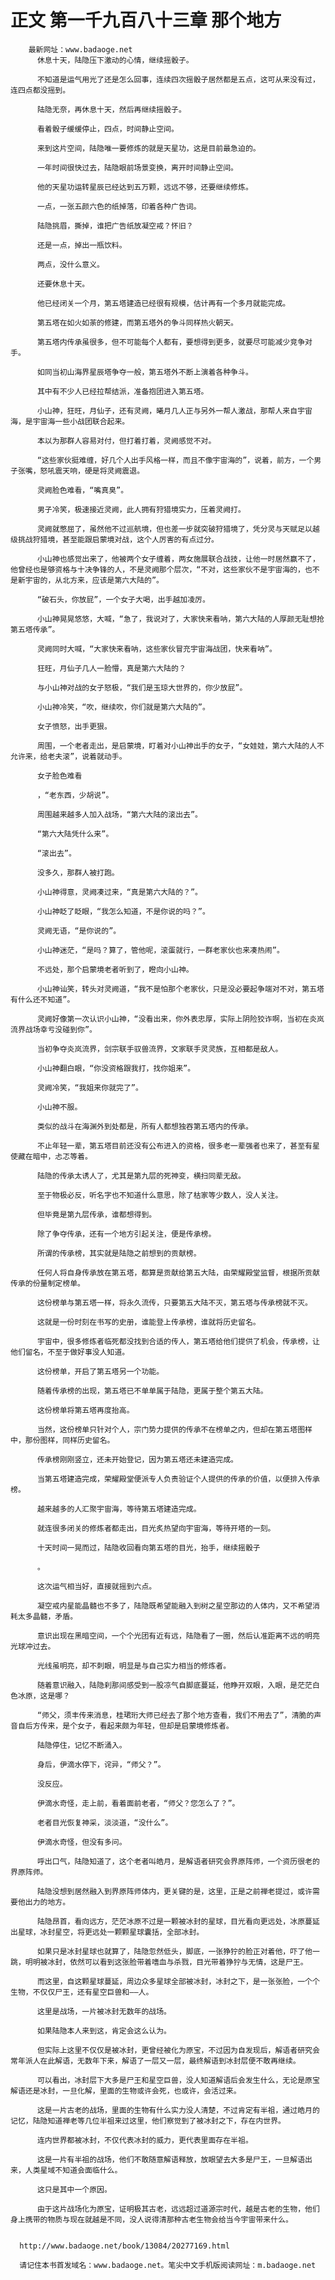 # 正文 第一千九百八十三章 那个地方
        最新网址：www.badaoge.net
          休息十天，陆隐压下激动的心情，继续摇骰子。
      
          不知道是运气用光了还是怎么回事，连续四次摇骰子居然都是五点，这可从来没有过，连四点都没摇到。
      
          陆隐无奈，再休息十天，然后再继续摇骰子。
      
          看着骰子缓缓停止，四点，时间静止空间。
      
          来到这片空间，陆隐唯一要修炼的就是天星功，这是目前最急迫的。
      
          一年时间很快过去，陆隐眼前场景变换，离开时间静止空间。
      
          他的天星功运转星辰已经达到五万颗，远远不够，还要继续修炼。
      
          一点，一张五颜六色的纸掉落，印着各种广告词。
      
          陆隐挑眉，撕掉，谁把广告纸放凝空戒？怀旧？
      
          还是一点，掉出一瓶饮料。
      
          两点，没什么意义。
      
          还要休息十天。
      
          他已经闭关一个月，第五塔建造已经很有规模，估计再有一个多月就能完成。
      
          第五塔在如火如荼的修建，而第五塔外的争斗同样热火朝天。
      
          第五塔内传承虽很多，但不可能每个人都有，要想得到更多，就要尽可能减少竞争对手。
      
          如同当初山海界星辰塔争夺一般，第五塔外不断上演着各种争斗。
      
          其中有不少人已经拉帮结派，准备抱团进入第五塔。
      
          小山神，狂旺，月仙子，还有灵阙，曦月几人正与另外一帮人激战，那帮人来自宇宙海，是宇宙海一些小战团联合起来。
      
          本以为那群人容易对付，但打着打着，灵阙感觉不对。
      
          “这些家伙挺难缠，好几个人出手风格一样，而且不像宇宙海的”，说着，前方，一个男子张嘴，怒吼震天响，硬是将灵阙震退。
      
          灵阙脸色难看，“嘴真臭”。
      
          男子冷笑，极速接近灵阙，此人拥有狩猎境实力，压着灵阙打。
      
          灵阙就憋屈了，虽然他不过巡航境，但也差一步就突破狩猎境了，凭分灵与天赋足以越级挑战狩猎境，甚至能跟启蒙境对战，这个人厉害的有点过分。
      
          小山神也感觉出来了，他被两个女子缠着，两女施展联合战技，让他一时居然赢不了，他曾经也是够资格与十决争锋的人，不是灵阙那个层次，“不对，这些家伙不是宇宙海的，也不是新宇宙的，从北方来，应该是第六大陆的”。
      
          “破石头，你放屁”，一个女子大喝，出手越加凌厉。
      
          小山神晃晃悠悠，大喊，“急了，我说对了，大家快来看呐，第六大陆的人厚颜无耻想抢第五塔传承”。
      
          灵阙同时大喊，“大家快来看呐，这些家伙冒充宇宙海战团，快来看呐”。
      
          狂旺，月仙子几人一脸懵，真是第六大陆的？
      
          与小山神对战的女子怒极，“我们是玉琼大世界的，你少放屁”。
      
          小山神冷笑，“吹，继续吹，你们就是第六大陆的”。
      
          女子愤怒，出手更狠。
      
          周围，一个老者走出，是启蒙境，盯着对小山神出手的女子，“女娃娃，第六大陆的人不允许来，给老夫滚”，说着就动手。
      
          女子脸色难看
      
          ，“老东西，少胡说”。
      
          周围越来越多人加入战场，“第六大陆的滚出去”。
      
          “第六大陆凭什么来”。
      
          “滚出去”。
      
          没多久，那群人被打跑。
      
          小山神得意，灵阙凑过来，“真是第六大陆的？”。
      
          小山神眨了眨眼，“我怎么知道，不是你说的吗？”。
      
          灵阙无语，“是你说的”。
      
          小山神迷茫，“是吗？算了，管他呢，滚蛋就行，一群老家伙也来凑热闹”。
      
          不远处，那个启蒙境老者听到了，瞪向小山神。
      
          小山神讪笑，转头对灵阙道，“我不是怕那个老家伙，只是没必要起争端对不对，第五塔有什么还不知道”。
      
          灵阙好像第一次认识小山神，“没看出来，你外表忠厚，实际上阴险狡诈啊，当初在炎岚流界战场幸亏没碰到你”。
      
          当初争夺炎岚流界，剑宗联手驭兽流界，文家联手灵灵族，互相都是敌人。
      
          小山神翻白眼，“你没资格跟我打，找你姐来”。
      
          灵阙冷笑，“我姐来你就完了”。
      
          小山神不服。
      
          类似的战斗在海渊外到处都是，所有人都想独吞第五塔内的传承。
      
          不止年轻一辈，第五塔目前还没有公布进入的资格，很多老一辈强者也来了，甚至有星使藏在暗中，忐忑等着。
      
          陆隐的传承太诱人了，尤其是第九层的死神变，横扫同辈无敌。
      
          至于物极必反，听名字也不知道什么意思，除了枯家等少数人，没人关注。
      
          但毕竟是第九层传承，谁都想得到。
      
          除了争夺传承，还有一个地方引起关注，便是传承榜。
      
          所谓的传承榜，其实就是陆隐之前想到的贡献榜。
      
          任何人将自身传承放在第五塔，都算是贡献给第五大陆，由荣耀殿堂监督，根据所贡献传承的份量制定榜单。
      
          这份榜单与第五塔一样，将永久流传，只要第五大陆不灭，第五塔与传承榜就不灭。
      
          这就是一份时刻在书写的史册，谁能登上传承榜，谁就将历史留名。
      
          宇宙中，很多修炼者临死都没找到合适的传人，第五塔给他们提供了机会，传承榜，让他们留名，不至于做好事没人知道。
      
          这份榜单，开启了第五塔另一个功能。
      
          随着传承榜的出现，第五塔已不单单属于陆隐，更属于整个第五大陆。
      
          这份榜单将第五塔再度抬高。
      
          当然，这份榜单只针对个人，宗门势力提供的传承不在榜单之内，但却在第五塔图样中，那份图样，同样历史留名。
      
          传承榜刚刚竖立，还未开始登记，因为第五塔还未建造完成。
      
          当第五塔建造完成，荣耀殿堂便派专人负责验证个人提供的传承的价值，以便排入传承榜。
      
          越来越多的人汇聚宇宙海，等待第五塔建造完成。
      
          就连很多闭关的修炼者都走出，目光炙热望向宇宙海，等待开塔的一刻。
      
          十天时间一晃而过，陆隐收回看向第五塔的目光，抬手，继续摇骰子
      
          。
      
          这次运气相当好，直接就摇到六点。
      
          凝空戒内星能晶髓也不多了，陆隐既希望能融入到树之星空那边的人体内，又不希望消耗太多晶髓，矛盾。
      
          意识出现在黑暗空间，一个个光团有近有远，陆隐看了一圈，然后认准距离不远的明亮光球冲过去。
      
          光线虽明亮，却不刺眼，明显是与自己实力相当的修炼者。
      
          随着意识融入，陆隐刹那间感受到一股凉气自脚底蔓延，他睁开双眼，入眼，是茫茫白色冰原，这是哪？
      
          “师父，须丰传来消息，桂珺珩大师已经去了那个地方查看，我们不用去了”，清脆的声音自后方传来，是个女子，看起来颇为年轻，但却是启蒙境修炼者。
      
          陆隐停住，记忆不断涌入。
      
          身后，伊滴水停下，诧异，“师父？”。
      
          没反应。
      
          伊滴水奇怪，走上前，看着面前老者，“师父？您怎么了？”。
      
          老者目光恢复神采，淡淡道，“没什么”。
      
          伊滴水奇怪，但没有多问。
      
          呼出口气，陆隐知道了，这个老者叫皓月，是解语者研究会界原阵师，一个资历很老的界原阵师。
      
          陆隐没想到居然融入到界原阵师体内，更关键的是，这里，正是之前禅老提过，或许需要他出力的地方。
      
          陆隐昂首，看向远方，茫茫冰原不过是一颗被冰封的星球，目光看向更远处，冰原蔓延出星球，冰封星空，将更远处一颗颗星球囊括，全部冰封。
      
          如果只是冰封星球也就算了，陆隐忽然低头，脚底，一张狰狞的脸正对着他，吓了他一跳，明明被冰封，依然可以看到这张脸带着嗜血与杀戮，目光带着狰狞与无情，这是尸王。
      
          而这里，自这颗星球蔓延，周边众多星球全部被冰封，冰封之下，是一张张脸，一个个生物，不仅仅尸王，还有星空巨兽和——人。
      
          这里是战场，一片被冰封无数年的战场。
      
          如果陆隐本人来到这，肯定会这么认为。
      
          但实际上这里不仅仅是被冰封，更曾经被化为原宝，不过因为自发现后，解语者研究会常年派人在此解语，无数年下来，解语了一层又一层，最终解语到冰封层便不敢再继续。
      
          可以看出，冰封层下大多是尸王和星空巨兽，没人知道解语后会发生什么，无论是原宝解语还是冰封，一旦化解，里面的生物或许会死，也或许，会活过来。
      
          这是一片古老的战场，里面的生物有什么实力没人清楚，不过肯定有半祖，通过皓月的记忆，陆隐知道禅老等几位半祖来过这里，他们察觉到了被冰封之下，存在内世界。
      
          连内世界都被冰封，不仅代表冰封的威力，更代表里面存在半祖。
      
          这是一片有半祖的战场，他们不敢随意解语释放，放眼望去大多是尸王，一旦解语出来，人类星域不知道会面临什么。
      
          这只是其中一个原因。
      
          由于这片战场化为原宝，证明极其古老，远远超过道源宗时代，越是古老的生物，他们身上携带的物质与现在就越是不同，没人说得清那种古老生物会给当今宇宙带来什么。
      
      
      http://www.badaoge.net/book/13084/20277169.html
      
      请记住本书首发域名：www.badaoge.net。笔尖中文手机版阅读网址：m.badaoge.net